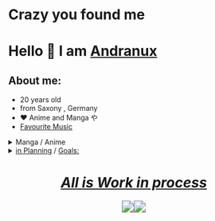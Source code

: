 # <b>Crazy you found me</b>

# Hello 👋 I am [Andranux](andranux.de)

## About me:

- 20 years old
- from Saxony , Germany
- ❤️ Anime and Manga や
- [Favourite Music](https://www.youtube.com/playlist?list=PL4RUzjZMaUOWz5a1PEn0uYL1g_P02OPQN)

<details>
	<summary>Manga / Anime</summary>
    <ol>
    <details>
    	<summary><b>Manga:</b></summary>
		<table>
			<tr>
				<td><b>Name</b></td>
            	<td><div align="center"><b>Band / Edition</b></div></td>
            	<td><div align="right"><b>Publisher</b></div></td>
			</tr>
			<tr>
				<td>Arte</td>
        	    <td><div align="center">1-2</div></td>
				<td><div align="right"><a href="https://www.carlsen.de/manga"> Carlsen </a></div></td>
			</tr>
			<tr>
				<td>Bloom into you</td>
            	<td><div align="center">1-7</div></td>
				<td><div align="right"><a href="https://www.carlsen.de/manga"> Carlsen </a></div></td>
			</tr>
			<tr>
				<td>Blue Exorcist</td>
            	<td><div align="center">1-3</div></td>
				<td><div align="right"><a href="https://www.kaze-online.de/"> Kaze </a></div></td>
			</tr>
			<tr>
				<td>Bottom-Tier</td>
            	<td><div align="center">1</div></td>
				<td><div align="right"><a href="https://yenpress.com/">Yen On</a></div></td>
			</tr>
			<tr>
				<td>Citrus</td>
            	<td><div align="center">1-5</div></td>
				<td><div align="right"><a href="https://www.tokyopop.de/"> Tokyo Pop </a></div></td>
			</tr>
			<tr>
				<td>Delicious in Dungeon</td>
            	<td><div align="center">1</div></td>
				<td><div align="right"><a href="https://www.egmont-manga.de/"> Egmont </a></div></td>
			</tr>
			<tr>
				<td>Die Braut des Magiers</td>
            	<td><div align="center">1</div></td>
				<td><div align="right"><a href="https://www.tokyopop.de/"> Tokyo Pop </a></div></td>
			</tr>
			<tr>
				<td>Elfen Lied</td>
            	<td><div align="center">1</div></td>
				<td><div align="right"><a href="https://www.tokyopop.de/"> Tokyo Pop </a></div></td>
			</tr>
			<tr>
				<td>Goblin Slayer (The singing Death)</td>
            	<td><div align="center">1</div></td>
				<td><div align="right"><a href="https://altraverse.de/"> Altraverse </a></div></td>
			</tr>
			<tr>
				<td>I am Sherlock</td>
            	<td><div align="center">1-4</div></td>
				<td><div align="right"><a href="https://www.carlsen.de/manga"> Carlsen </a></div></td>
			</tr>
			<tr>
				<td>Is it wrong to pick up Girls in a Dungeon</td>
            	<td><div align="center">1-5</div></td>
				<td><div align="right"><a href="https://www.kaze-online.de/"> Kaze </a></div></td>
			</tr>
			<tr>
				<td>Leseprobe Oktober_2020 - März_2021</td>
            	<td><div align="center">free reading sample</div></td>
				<td><div align="right"><a href="https://www.kaze-online.de/"> Kaze </a></div></td>
			</tr>
			<tr>
				<td>Love and Lies</td>
            	<td><div align="center">1-5</div></td>
				<td><div align="right"><a href="https://www.kaze-online.de/"> Kaze </a></div></td>
			</tr>
			<tr>
				<td>Nur du darfst mich fesseln</td>
            	<td><div align="center">1</div></td>
				<td><div align="right"><a href="https://altraverse.de/"> Altraverse </a></div></td>
			</tr>
			<tr>
				<td>Uzumaki</td>
            	<td><div align="center">Delux Edition</div></td>
				<td><div align="right"><a href="https://www.carlsen.de/manga"> Carlsen </a></div></td>
			</tr>
			<tr>
				<td>Weathering with you</td>
            	<td><div align="center">Roman</div></td>
				<td><div align="right"><a href="https://www.egmont-manga.de/"> Egmont </a></div></td>
			</tr>
			<tr>
				<td>You shine in the Moonlight</td>
            	<td><div align="center">1-2</div></td>
				<td><div align="right"><a href="https://www.egmont-manga.de/"> Egmont </a></div></td>
			</tr>
			<tr>
				<td>Your Name</td>
            	<td><div align="center">1-3</div></td>
            	<td><div align="right"><a href="https://www.egmont-manga.de/"> Egmont </a></div></td>
			</tr>
        </table>
    </details>
    <details>
    	<summary><b>Anime:</b></summary>
    	<table>
    		<tr>
    			<td><b>Name</b></td>
    			<td><div align="center"><b>Season / Volume / Film</b></div></td>
            	<td><div align="right"><b>Publisher</b></div></td>
    		</tr>
    		<tr>
    			<td>Arrietty</td>
    			<td><div align="center">Film</div></td>
            	<td><div align="right"><a href="https://www.amazon.de/Arrietty-Die-wundersame-Welt-Borger/dp/B005BZ6NAA">buy at Amazon</a></div></td>
    		</tr>
    		<tr>
    			<td>Bakemonogatari</td>
    			<td><div align="center">Staffel 1</div></td>
            	<td><div align="right"><a href="http://http://peppermint-anime.de">Peppermint</a></div></td>
    		</tr>
    		<tr>
    			<td>Beyond the Boundary</td>
    			<td><div align="center">Season 1</div></td>
            	<td><div align="right"><a href="https://www.kaze-online.de">Kaze</a></div></td>
    		</tr>
    		<tr>
    			<td>Danmachi</td>
    			<td><div align="center">Season 1+Season 2(Volume 1+2)</div></td>
            	<td><div align="right"><a href="https://anime-sugoi.de">Anime House</a></div></td>
    		</tr>
    		<tr>
    			<td>Das Königreich der Katzen</td>
    			<td><div align="center">Film</div></td>
            	<td><div align="right"><a href="https://www.amazon.de/Das-Königreich-Katzen-Aoi-Hiiragi/dp/B000N68IQ4">buy at Amazon</a></div></td>
    		</tr>
    		<tr>
    			<td>Evangelion: 1.11</td>
    			<td><div align="center">Film</div></td>
            	<td><div align="right"><a href="https://www.amazon.de/gp/product/B0037KVHNY">buy at Amazon</a></div></td>
    		</tr>
    		<tr>
    			<td>Evangelion: 2.22</td>
    			<td><div align="center">Film</div></td>
            	<td><div align="right"><a href="https://www.amazon.de/gp/product/B00377IRUS">buy at Amazon</a></div></td>
    		</tr>
    		<tr>
    			<td>Evangelion: 3.33</td>
    			<td><div align="center">Film</div></td>
            	<td><div align="right"><a href="https://www.amazon.de/gp/product/B00EZCVFGC">buy at Amazon</a></div></td>
    		</tr>
    		<tr>
    			<td>Ghost in the shell (25 Jahr Jubiläums-Edition)</td>
    			<td><div align="center">Film</div></td>
            	<td><div align="right"><a href="https://www.amazon.de/gp/product/B07FDMZ244">buy at Amazon</a></div></td>
    		</tr>
    		<tr>
    			<td>Ghost in the shell (Solid State Society)</td>
    			<td><div align="center">Film</div></td>
            	<td><div align="right"><a href="https://www.amazon.de/gp/product/B07FDT8PHJ">buy at Amazon</a></div></td>
    		</tr>
    		<tr>
    			<td>Ghost in the shell (2.0)</td>
    			<td><div align="center">Film</div></td>
            	<td><div align="right"><a href="https://www.amazon.de/gp/product/B07FDKWV56">buy at Amazon</a></div></td>
    		</tr>
    		<tr>
    			<td>Ghost in the shell (Stand Alone Complex)</td>
    			<td><div align="center">Season 1</div></td>
            	<td><div align="right"><a href="https://www.amazon.de/gp/product/B00QX8ASHS">buy at Amazon</a></div></td>
    		</tr>
    		<tr>
    			<td>Kikis kleiner Lieferservice</td>
    			<td><div align="center">Film</div></td>
            	<td><div align="right"><a href="https://www.amazon.de/Kikis-kleiner-Lieferservice-Shigeo-Sugimura/dp/B000BNUXNU">buy at Amazon</a></div></td>
    		</tr>
    		<tr>
    			<td>No game no life (Imanity Limited Edition)</td>
    			<td><div align="center">Film</div></td>
            	<td><div align="right"><a href="https://anime-planet.de">KSM</a></div></td>
    		</tr>
    		<tr>
    			<td>Paprika</td>
    			<td><div align="center">Film</div></td>
            	<td><div align="right"><a href="https://www.amazon.de/gp/product/B000S6EMVE">buy at Amazon</a></div></td>
    		</tr>
    		<tr>
    			<td>Weathering with you</td>
    			<td><div align="center">Film</div></td>
            	<td><div align="right"><a href="https://www.amazon.de/Weathering-You-Mädchen-berührte-Blu-ray/dp/B082PRBMQP">buy at Amazon</a></div></td>
    		</tr>
    	</table>
</details></ol></details>

<details>
	<summary><u>in Planning</u> / <u>Goals:</u></summary>
	<ol>
    - Short-Rofi add more Cheat sheet<br>
    - nice <a href="https://github.com/abhisheknaiidu/awesome-github-profile-readme">designe</a> for this Readme<br>
    - <a href="https://github.com/Komorebi-Fork/komorebi/tree/master">Komorebi</a> <i>remove trash can</i><br>
    - work with <a href="https://github.com/jikan-me/jikan">jikan</a><br>
    - beautiful Website<br>
    - Lilygo t-watch 2020<br>
    - 2 Android apps<br>
    - written nice commits 😆<br>
    - clean my Room 😅<br>
    - finish Locktober 🔒<br>
    - and <a href="https://t.me/diyIdeeandra">more</a>
    </ol>
</details>
<div align="center"><h1><u><b><i> All is Work in process </i></b></u></h1></div>

<p align="center"><a href="t.me/anno_pi"><img src="https://img.shields.io/badge/Telegram-Anno__pi-0088cc" style="zoom:150%;" /></a><img src="https://img.shields.io/badge/Version-Alpha-yellow" style="zoom:150%;" /></p>

